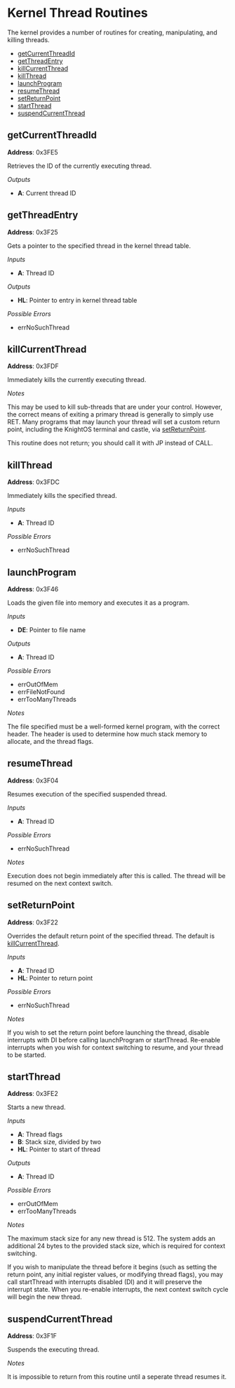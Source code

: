 # Kernel Thread Routines

The kernel provides a number of routines for creating, manipulating, and killing threads.

* [getCurrentThreadId](#getcurrentthreadid)
* [getThreadEntry](#getthreadentry)
* [killCurrentThread](#killcurrentthread)
* [killThread](#killthread)
* [launchProgram](#launchprogram)
* [resumeThread](#resumethread)
* [setReturnPoint](#setreturnpoint)
* [startThread](#startthread)
* [suspendCurrentThread](#suspendcurrentthread)

## getCurrentThreadId

**Address**: 0x3FE5

Retrieves the ID of the currently executing thread.

*Outputs*

* **A**: Current thread ID

## getThreadEntry

**Address**: 0x3F25

Gets a pointer to the specified thread in the kernel thread table.

*Inputs*

* **A**: Thread ID

*Outputs*

* **HL**: Pointer to entry in kernel thread table

*Possible Errors*

* errNoSuchThread

## killCurrentThread

**Address**: 0x3FDF

Immediately kills the currently executing thread.

*Notes*

This may be used to kill sub-threads that are under your control. However, the correct
means of exiting a primary thread is generally to simply use RET. Many programs that
may launch your thread will set a custom return point, including the KnightOS terminal
and castle, via [setReturnPoint](#setReturnPoint).

This routine does not return; you should call it with JP instead of CALL.

## killThread

**Address**: 0x3FDC

Immediately kills the specified thread.

*Inputs*

* **A**: Thread ID

*Possible Errors*

* errNoSuchThread

## launchProgram

**Address**: 0x3F46

Loads the given file into memory and executes it as a program.

*Inputs*

* **DE**: Pointer to file name

*Outputs*

* **A**: Thread ID

*Possible Errors*

* errOutOfMem
* errFileNotFound
* errTooManyThreads

*Notes*

The file specified must be a well-formed kernel program, with the correct header. The
header is used to determine how much stack memory to allocate, and the thread flags.

## resumeThread

**Address**: 0x3F04

Resumes execution of the specified suspended thread.

*Inputs*

* **A**: Thread ID

*Possible Errors*

* errNoSuchThread

*Notes*

Execution does not begin immediately after this is called. The thread will be resumed
on the next context switch.

## setReturnPoint

**Address**: 0x3F22

Overrides the default return point of the specified thread. The default is
[killCurrentThread](#killcurrentthread).

*Inputs*

* **A**: Thread ID
* **HL**: Pointer to return point

*Possible Errors*

* errNoSuchThread

*Notes*

If you wish to set the return point before launching the thread, disable interrupts with
DI before calling launchProgram or startThread. Re-enable interrupts when you wish for
context switching to resume, and your thread to be started.


## startThread

**Address**: 0x3FE2

Starts a new thread.

*Inputs*

* **A**: Thread flags
* **B**: Stack size, divided by two
* **HL**: Pointer to start of thread

*Outputs*

* **A**: Thread ID

*Possible Errors*

* errOutOfMem
* errTooManyThreads

*Notes*

The maximum stack size for any new thread is 512. The system adds an additional 24 bytes to
the provided stack size, which is required for context switching.

If you wish to manipulate the thread before it begins (such as setting the return point, any
initial register values, or modifying thread flags), you may call startThread with interrupts
disabled (DI) and it will preserve the interrupt state. When you re-enable interrupts, the
next context switch cycle will begin the new thread.

## suspendCurrentThread

**Address**: 0x3F1F

Suspends the executing thread.

*Notes*

It is impossible to return from this routine until a seperate thread resumes it.